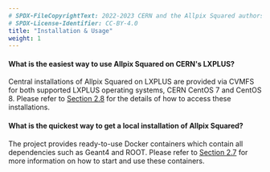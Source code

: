 ```yaml
---
# SPDX-FileCopyrightText: 2022-2023 CERN and the Allpix Squared authors
# SPDX-License-Identifier: CC-BY-4.0
title: "Installation & Usage"
weight: 1
---
```


#### What is the easiest way to use Allpix Squared on CERN's LXPLUS?

Central installations of Allpix Squared on LXPLUS are provided via CVMFS for both supported LXPLUS operating systems, CERN
CentOS 7 and CentOS 8. Please refer to [Section 2.8](../02_installation/08_cvmfs.md) for the details of how to access these installations.

#### What is the quickest way to get a local installation of Allpix Squared?

The project provides ready-to-use Docker containers which contain all dependencies such as Geant4 and ROOT. Please refer to
[Section 2.7](../02_installation/07_docker_images.md) for more information on how to start and use these containers.
